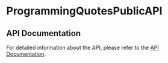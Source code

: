 # ProgrammingQuotesPublicAPI

## API Documentation

For detailed information about the API, please refer to the [API Documentation](https://web.postman.co/workspace/291207d5-1073-4eda-b783-3fd9231b4116/documentation/36297486-cb667f97-cfc4-4331-b428-d113819b7023).
